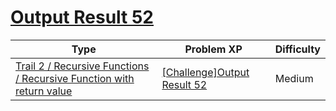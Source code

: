 # [Output Result 52](https://www.codetree.ai/trails/complete/curated-cards/challenge-reading-k201728)

|Type|Problem XP|Difficulty|
|---|---|---|
|[Trail 2 / Recursive Functions / Recursive Function with return value](https://www.codetree.ai/trail-info/novice-mid/)|[[Challenge]Output Result 52](https://www.codetree.ai/trails/complete/curated-cards/challenge-reading-k201728/)|Medium|

